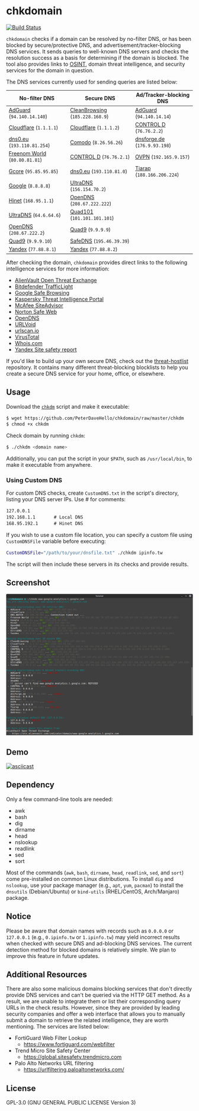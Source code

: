 # chkdomain

[![Build Status](https://app.travis-ci.com/PeterDaveHello/chkdomain.svg?branch=master)](https://app.travis-ci.com/PeterDaveHello/chkdomain)

`chkdomain` checks if a domain can be resolved by no-filter DNS, or has been blocked by secure/protective DNS, and advertisement/tracker-blocking DNS services. It sends queries to well-known DNS servers and checks the resolution success as a basis for determining if the domain is blocked. The tool also provides links to [OSINT](https://en.wikipedia.org/wiki/Open-source_intelligence), domain threat intelligence, and security services for the domain in question.


The DNS services currently used for sending queries are listed below:

| **No-filter** DNS                              | **Secure** DNS                                   | **Ad/Tracker-blocking** DNS                 |
| ---------------------------------------------- | ------------------------------------------------ | ------------------------------------------- |
| [AdGuard][AdGuard] (`94.140.14.140`)           | [CleanBrowsing][CleanBrowsing] (`185.228.168.9`) | [AdGuard][AdGuard] (`94.140.14.14`)         |
| [Cloudflare][Cloudflare] (`1.1.1.1`)           | [Cloudflare][Cloudflare] (`1.1.1.2`)             | [CONTROL D][CONTROL D] (`76.76.2.2`)        |
| [dns0.eu][dns0.eu] (`193.110.81.254`)          | [Comodo][Comodo] (`8.26.56.26`)                  | [dnsforge.de][dnsforge.de] (`176.9.93.198`) |
| [Freenom World][Freenom World] (`80.80.81.81`) | [CONTROL D][CONTROL D] (`76.76.2.1`)             | [OVPN][OVPN] (`192.165.9.157`)              |
| [Gcore][Gcore] (`95.85.95.85`)                 | [dns0.eu][dns0.eu] (`193.110.81.0`)              | [Tiarap][Tiarap] (`188.166.206.224`)        |
| [Google][Google] (`8.8.8.8`)                   | [UltraDNS][UltraDNS] (`156.154.70.2`)            |                                             |
| [Hinet][Hinet] (`168.95.1.1`)                  | [OpenDNS][OpenDNS] (`208.67.222.222`)            |                                             |
| [UltraDNS][UltraDNS] (`64.6.64.6`)             | [Quad101][Quad101] (`101.101.101.101`)           |                                             |
| [OpenDNS][OpenDNS] (`208.67.222.2`)            | [Quad9][Quad9] (`9.9.9.9`)                       |                                             |
| [Quad9][Quad9] (`9.9.9.10`)                    | [SafeDNS][SafeDNS] (`195.46.39.39`)              |                                             |
| [Yandex][Yandex] (`77.88.8.1`)                 | [Yandex][Yandex] (`77.88.8.2`)                   |                                             |

After checking the domain, `chkdomain` provides direct links to the following intelligence services for more information:

- [AlienVault Open Threat Exchange](https://otx.alienvault.com/)
- [Bitdefender TrafficLight](https://trafficlight.bitdefender.com/info/)
- [Google Safe Browsing](https://transparencyreport.google.com/safe-browsing/search)
- [Kaspersky Threat Intelligence Portal](https://opentip.kaspersky.com/?tab=lookup)
- [McAfee SiteAdvisor](https://siteadvisor.com/)
- [Norton Safe Web](https://safeweb.norton.com/)
- [OpenDNS](https://domain.opendns.com/)
- [URLVoid](https://www.urlvoid.com/scan/)
- [urlscan.io](https://urlscan.io/)
- [VirusTotal](https://www.virustotal.com/gui/home/url)
- [Whois.com](https://www.whois.com/whois/)
- [Yandex Site safety report](https://yandex.com/safety/)

If you'd like to build up your own secure DNS, check out the [threat-hostlist](https://github.com/PeterDaveHello/threat-hostlist) repository. It contains many different threat-blocking blocklists to help you create a secure DNS service for your home, office, or elsewhere.

## Usage

Download the [`chkdm`](https://github.com/PeterDaveHello/chkdomain/raw/master/chkdm) script and make it executable:

```sh
$ wget https://github.com/PeterDaveHello/chkdomain/raw/master/chkdm
$ chmod +x chkdm
```

Check domain by running `chkdm`:

```sh
$ ./chkdm <domain name>
```

Additionally, you can put the script in your `$PATH`, such as `/usr/local/bin`, to make it executable from anywhere.

### Using Custom DNS

For custom DNS checks, create `CustomDNS.txt` in the script's directory, listing your DNS server IPs. Use # for comments:

```txt
127.0.0.1
192.168.1.1       # Local DNS
168.95.192.1      # Hinet DNS
```

If you wish to use a custom file location, you can specify a custom file using `CustomDNSFile` variable before executing:

```sh
CustomDNSFile="/path/to/your/dnsfile.txt" ./chkdm ipinfo.tw
```

The script will then include these servers in its checks and provide results.

## Screenshot

![Screenshot](chkdomain.png)

## Demo

[![asciicast](https://asciinema.org/a/474151.svg)](https://asciinema.org/a/474151)

## Dependency

Only a few command-line tools are needed:

- awk
- bash
- dig
- dirname
- head
- nslookup
- readlink
- sed
- sort

Most of the commands (`awk`, `bash`, `dirname`, `head`, `readlink`, `sed`, and `sort`) come pre-installed on common Linux distributions. To install `dig` and `nslookup`, use your package manager (e.g., `apt`, `yum`, `pacman`) to install the `dnsutils` (Debian/Ubuntu) or `bind-utils` (RHEL/CentOS, Arch/Manjaro) package.

## Notice

Please be aware that domain names with records such as `0.0.0.0` or `127.0.0.1` (e.g., `0.ipinfo.tw` or `1.ipinfo.tw`) may yield incorrect results when checked with secure DNS and ad-blocking DNS services. The current detection method for blocked domains is relatively simple. We plan to improve this feature in future updates.

## Additional Resources

There are also some malicious domains blocking services that don't directly provide DNS services and can't be queried via the HTTP GET method. As a result, we are unable to integrate them or list their corresponding query URLs in the check results. However, since they are provided by leading security companies and offer a web interface that allows you to manually submit a domain to retrieve the related intelligence, they are worth mentioning. The services are listed below:

- FortiGuard Web Filter Lookup
  - <https://www.fortiguard.com/webfilter>
- Trend Micro Site Safety Center
  - <https://global.sitesafety.trendmicro.com>
- Palo Alto Networks URL filtering
  - <https://urlfiltering.paloaltonetworks.com/>

## License

GPL-3.0 (GNU GENERAL PUBLIC LICENSE Version 3)

[AdGuard]: https://adguard-dns.com/
[CleanBrowsing]: https://cleanbrowsing.org/
[Cloudflare]: https://1.1.1.1/family/
[Comodo]: https://www.comodo.com/secure-dns/
[CONTROL D]: https://controld.com/
[dns0.eu]: https://www.dns0.eu/
[dnsforge.de]: https://dnsforge.de/
[Freenom World]: https://www.freenom.world/
[Gcore]: https://gcore.com/public-dns
[Google]: https://developers.google.com/speed/public-dns/
[Hinet]: https://dns.hinet.net/
[UltraDNS]: https://www.publicdns.neustar/
[OpenDNS]: https://www.opendns.com/
[Quad101]: https://101.101.101.101/
[Quad9]: https://quad9.net/
[SafeDNS]: https://www.safedns.com/
[OVPN]: https://www.ovpn.com/en/faq/functionality/adblock-dns
[Tiarap]: https://tiarap.org/
[Yandex]: https://dns.yandex.com/
